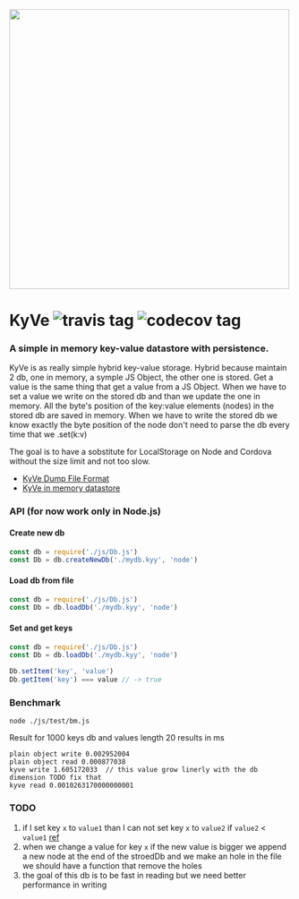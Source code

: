 <img src="https://cdn.rawgit.com/Fi3/KyVe/9d38df69/KyVe_logo.svg" width="500">

# KyVe ![travis tag](https://travis-ci.org/Fi3/KyVe.svg?branch=master) ![codecov tag](https://codecov.io/gh/Fi3/KyVe/coverage.svg)


### A simple in memory key-value datastore with persistence.

KyVe is as really simple hybrid key-value storage. Hybrid because maintain 2 db, one in memory, a symple JS Object, the other one is
stored. Get a value is the same thing that get a value from a JS Object. When we have to set a value we write on the stored db and than 
we update the one in memory. All the byte's position of the key:value elements (nodes) in the stored db are saved in memory.
When we have to write the stored db we know exactly the byte position of the node don't need to parse the db every time that we .set(k:v)

The goal is to have a sobstitute for LocalStorage on Node and Cordova without the size limit and not too slow.

* [KyVe Dump File Format](https://github.com/Fi3/KyVe/wiki/KyVe-Dump-File-Format)
* [KyVe in memory datastore](https://github.com/Fi3/KyVe/wiki/KyVe-in-memory-datastore)

### API (for now work only in Node.js)

#### Create new db

```javascript
const db = require('./js/Db.js')
const Db = db.createNewDb('./mydb.kyy', 'node')
```

#### Load db from file

```javascript
const db = require('./js/Db.js')
const Db = db.loadDb('./mydb.kyy', 'node')
```

#### Set and get keys

```javascript
const db = require('./js/Db.js')
const Db = db.loadDb('./mydb.kyy', 'node')

Db.setItem('key', 'value')
Db.getItem('key') === value // -> true
```

### Benchmark

`node ./js/test/bm.js`

Result for 1000 keys db and values length 20 results in ms

```
plain object write 0.002952004
plain object read 0.000877038
kyve write 1.605172033  // this value grow linerly with the db dimension TODO fix that
kyve read 0.0010263170000000001 
```

### TODO

1. if I set key `x` to `value1` than I can not set key `x` to `value2` if `value2` < `value1` [ref](https://github.com/Fi3/KyVe/blob/8d5ee4e5d2616b1bae988d861e9baee6377fed45/js/Db.js#L79)
2. when we change a value for key `x` if the new value is bigger we append a new node at the end of the stroedDb and we make an hole in the file we should have a function that remove the holes
3. the goal of this db is to be fast in reading but we need better performance in writing
